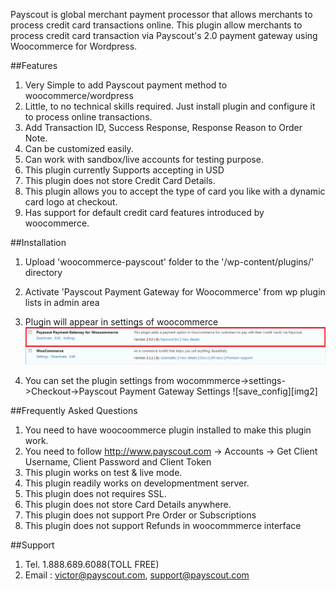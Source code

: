 Payscout is global merchant payment processor that allows merchants to process credit card transactions online. This plugin allow merchants to process credit card transaction via Payscout's 2.0 payment gateway using Woocommerce for Wordpress.


##Features
1. Very Simple to add Payscout payment method to woocommerce/wordpress
2. Little, to no technical skills required. Just install plugin and configure it to process online transactions.
3. Add Transaction ID, Success Response, Response Reason to Order Note.
4. Can be customized easily.
5. Can work with sandbox/live accounts for testing purpose.
6. This plugin currently Supports accepting in USD
7. This plugin does not store Credit Card Details.
8. This plugin allows you to accept the type of card you like with a dynamic card logo at checkout.
9. Has support for default credit card features introduced by woocommerce.



##Installation

1. Upload 'woocommerce-payscout' folder to the '/wp-content/plugins/' directory
2. Activate 'Payscout Payment Gateway for Woocommerce' from wp plugin lists in admin area


3. Plugin will appear in settings of woocommerce
![save_config][img1]

4. You can set the plugin settings from wocommmerce->settings->Checkout->Payscout Payment Gateway Settings 
![save_config][img2]





##Frequently Asked Questions

1. You need to have woocoommerce plugin installed to make this plugin work.
2. You need to follow http://www.payscout.com -> Accounts ->  Get Client Username, Client Password and Client Token
3. This plugin works on test & live mode.
4. This plugin readily works on developmentment server.
5. This plugin does not requires SSL.
6. This plugin does not store Card Details anywhere.
7. This plugin does not support Pre Order or Subscriptions 
8. This plugin does not support Refunds in woocommmerce interface


##Support
1. Tel. 1.888.689.6088(TOLL FREE)
2. Email : victor@payscout.com, support@payscout.com

[img1]: https://github.com/payscout/woocommerce/blob/master/woocommerce/screenshot-1.png
[img1]: https://github.com/payscout/woocommerce/blob/master/woocommerce/screenshot-2.png